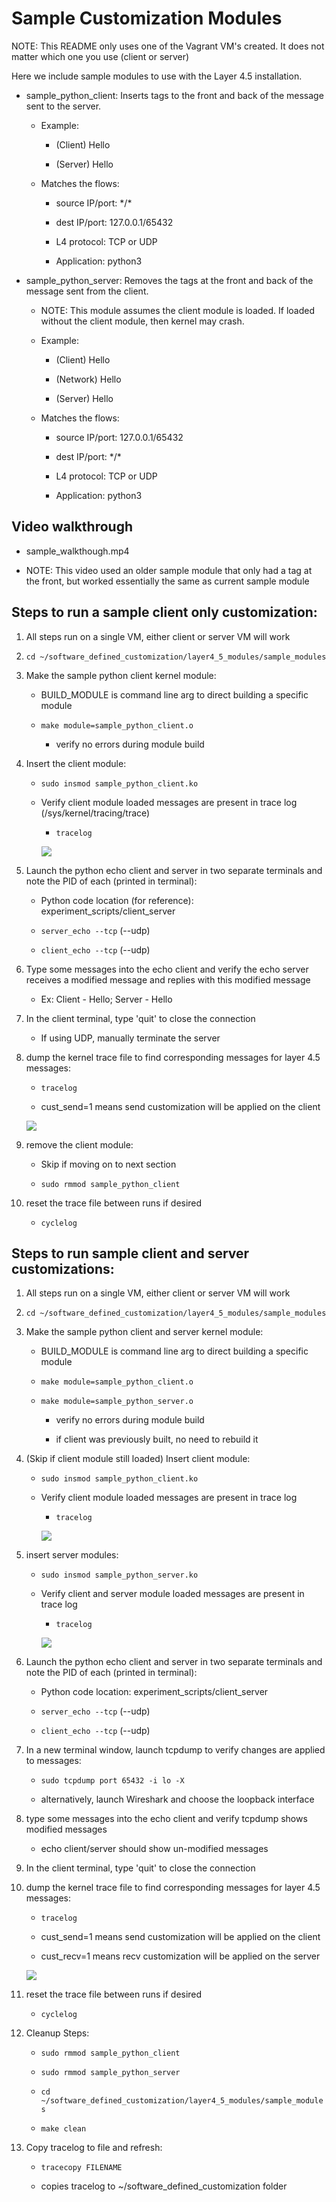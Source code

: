 # Sample Customization Modules

NOTE: This README only uses one of the Vagrant VM's created.  It does not matter which one you use (client or server)


Here we include sample modules to use with the Layer 4.5 installation.


* sample\_python\_client: Inserts tags to the front and back of the message sent to
the server.

    * Example:

        * (Client) Hello

        * (Server) <start>Hello<end>

    * Matches the flows:

      * source IP/port: \*/\*

      * dest IP/port: 127.0.0.1/65432

      * L4 protocol: TCP or UDP

      * Application: python3


* sample\_python\_server: Removes the tags at the front and back of the message sent from
the client.

    * NOTE: This module assumes the client module is loaded.  If loaded without
    the client module, then kernel may crash.

    * Example:

        * (Client) Hello

        * (Network) <start>Hello<end>

        * (Server) Hello

    * Matches the flows:

      * source IP/port: 127.0.0.1/65432

      * dest IP/port: \*/\*

      * L4 protocol: TCP or UDP

      * Application: python3    


## Video walkthrough

* sample_walkthough.mp4

* NOTE: This video used an older sample module that only had a tag at the front, but worked essentially the same as current sample module


## Steps to run a sample client only customization:

1) All steps run on a single VM, either client or server VM will work

1) `cd ~/software_defined_customization/layer4_5_modules/sample_modules`

1) Make the sample python client kernel module:

    * BUILD\_MODULE is command line arg to direct building a specific module

    * `make module=sample_python_client.o`

        * verify no errors during module build


1) Insert the client module:

    * `sudo insmod sample_python_client.ko`

    * Verify client module loaded messages are present in trace log (/sys/kernel/tracing/trace)

        * `tracelog`

       ![](../assets/client_load.png)


1) Launch the python echo client and server in two separate terminals and note the PID of each (printed in terminal):

    * Python code location (for reference): experiment_scripts/client\_server

    * `server_echo --tcp` (--udp)

    * `client_echo --tcp` (--udp)



1) Type some messages into the echo client and verify the echo server receives
a modified message and replies with this modified message

    * Ex: Client - Hello; Server - <start>Hello<end>


1) In the client terminal, type 'quit' to close the connection

    * If using UDP, manually terminate the server


1) dump the kernel trace file to find corresponding messages for layer 4.5 messages:

    * `tracelog`

    * cust\_send=1 means send customization will be applied on the client

    ![](../assets/client_assign.png)



1) remove the client module:

    * Skip if moving on to next section

    * `sudo rmmod sample_python_client`


1) reset the trace file between runs if desired

    * `cyclelog`


## Steps to run sample client and server customizations:

1) All steps run on a single VM, either client or server VM will work

1) `cd ~/software_defined_customization/layer4_5_modules/sample_modules`

1) Make the sample python client and server kernel module:

    * BUILD\_MODULE is command line arg to direct building a specific module

    * `make module=sample_python_client.o`

    *  `make module=sample_python_server.o`

        * verify no errors during module build

        * if client was previously built, no need to rebuild it


1) (Skip if client module still loaded) Insert client module:

    * `sudo insmod sample_python_client.ko`

    * Verify client module loaded messages are present in trace log

        * `tracelog`

        ![](../assets/client_load.png)


1) insert server modules:

    * `sudo insmod sample_python_server.ko`

    * Verify client and server module loaded messages are present in trace log

        * `tracelog`

        ![](../assets/server_load.png)



1) Launch the python echo client and server in two separate terminals and note the PID of each (printed in terminal):

    * Python code location: experiment_scripts/client\_server

    * `server_echo --tcp` (--udp)

    * `client_echo --tcp` (--udp)


1) In a new terminal window, launch tcpdump to verify changes are applied to messages:

    * `sudo tcpdump port 65432 -i lo -X`

    * alternatively, launch Wireshark and choose the loopback interface



1) type some messages into the echo client and verify tcpdump shows modified messages

    * echo client/server should show un-modified messages


1) In the client terminal, type 'quit' to close the connection


1) dump the kernel trace file to find corresponding messages for layer 4.5 messages:

    * `tracelog`

    * cust\_send=1 means send customization will be applied on the client

    * cust\_recv=1 means recv customization will be applied on the server

    ![](../assets/both_assign.png)


1) reset the trace file between runs if desired

    * `cyclelog`



1) Cleanup Steps:

    * `sudo rmmod sample_python_client`

    * `sudo rmmod sample_python_server`

    * `cd ~/software_defined_customization/layer4_5_modules/sample_modules`

    * `make clean`

  


1) Copy tracelog to file and refresh:

    * `tracecopy FILENAME`

    * copies tracelog to ~/software_defined_customization folder
